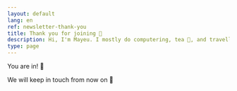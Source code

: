```yaml
---
layout: default
lang: en
ref: newsletter-thank-you
title: Thank you for joining 🎉
description: Hi, I'm Mayeu. I mostly do computering, tea 🍵, and travelling
type: page
---
```


You are in! 🎉

We will keep in touch from now on 👋

